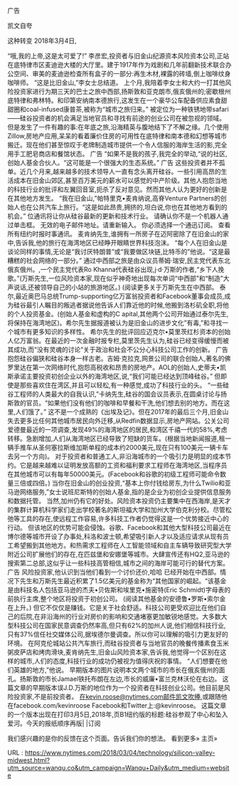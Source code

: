 广告 
  
  
 凯文自夸 
  
  
  
 这种转变 
 2018年3月4日, 
  
 “哦,我的上帝,这是太可爱了!” 
 李彦宏,投资者与旧金山纪源资本风险资本公司,正站在底特律市区麦迪逊大楼的大厅里。建于1917年作为戏剧和几年前翻新技术联合办公空间、审美的麦迪逊检查所有盒子的一部分:再生木材,裸露的砖墙,倒上咖啡纹身咖啡师。 
 “这是比旧金山,”李女士总结道。 
 上个月,我陪着李女士和大约一打其他风险投资家进行为期三天的巴士之旅中西部,扬斯敦和亚克朗市,俄亥俄州的;密歇根州底特律和弗林特。和印第安纳南本德旅行,这发生在一个豪华公车配备供应素食甜甜圈和coal-infused康普茶,被称为“城市之旅归来。” 
 被定位为一种铁锈地带safari——硅谷投资者的机会满足当地官员和寻找有前途的创业公司在被忽视的领域。 
 但是发生了一件有趣的事:在年底之旅,沿海精英与腹地结下了不解之缘。几个使用Zillow,房地产应用,呆呆的看着廉价住房的可用性在底特律和南本德和幻想等城市搬迁。现在他们甚至惊叹于老牌制造城市提供一个令人信服的海岸生活的影,完全用手工肥皂商店和餐馆状态。 
 广告 
 “如果不是我的孩子,我完全的举动,“说的社区,创始人基金合伙人。“这可能是一个很强大的生态系统。” 
 广告 
 这些投资者并不孤单。近几个月来,越来越多的技术领导人一直有念头离开硅谷。一些引用高昂的生活成本在旧金山郊区,甚至百万美元的薪水可以感觉的中产阶级。其他人抱怨当地的科技行业的批评和左翼回音室,扼杀了反对意见。然而其他人认为更好的创新是在其他地方发生。 
 “我在旧金山,”帕特里克•麦肯纳说,高脊Venture Partners的创始人也在公共汽车上旅行。“这是如此昂贵,拥挤的,坦白说,你也在其他地方看到的机会。” 
 位通讯将让你从硅谷最新的更新和技术行业。 
 请确认你不是一个机器人通过单击框。 
 无效的电子邮件地址。请重新输入。 
 你必须选择一个通迅订阅。 
 查看所有纽约时报时事通讯。 
 麦肯纳先生,谁拥有一所房子在迈阿密除了在旧金山的家中,告诉我,他的旅行在海湾地区已经睁开眼睛世界科技泡沫。 
 “每个人在旧金山是谈论同样的事情,无论是“我讨厌特朗普”或“我要做区块链,比特币的”他说。“这是最糟糕的社会网络的一部分。” 
 通过中西部之旅是由众议员蒂姆·瑞安,民主党代表东北俄亥俄州。,一个民主党代表Ro Khanna代表硅谷出现,j·d·万斯的作者,“乡下人挽歌。”(万斯先生,一位风险资本家,现在似乎神奇地出现每次单词“中西部”和“制造”大声说话,还被领导自己的小站的旅游地区。) 
 (阅读更多关于万斯先生在中西部。 
 泰尔,最近奥巴马总统Trump-supporting亿万富翁投资者和Facebook董事会成员,成为硅谷最引人瞩目的叛逃者据说他告诉人们靠近他的时候,他搬到洛杉矶全职,将他的个人投资基金。(创始人基金和虚构的C 
 apital,其他两个公司开始通过泰尔先生,将保持在海湾地区)。希尔先生据报道被认为是旧金山的进步文化”有毒,”和寻找一个城市有更多知识的多样性。 
 希尔先生的批评回应迈克尔•莫里茨红杉资本的创始人亿万富翁。在最近的一次金融时报专栏,莫里茨先生认为,硅谷已经变得缓慢而被其成功,而“没有灵魂的讨论“关于政治和社会不公分心科技公司工作的创新。 
 广告 
 抱怨硅谷偏狭和硅谷本身一样古老。吉姆·克拉克,网景公司的联合创始人,著名的佛罗里达在第一次网络时代,抱怨高税收和昂贵的房地产。AOL的创始人,史蒂夫•凯斯承诺主要投资初创企业以外的海湾地区,说,“我们可能已经达到顶峰硅谷。” 
 但即使是那些喜欢住在湾区,并且可以轻松,有一种感觉,成功了科技行业的头。 
 “一些硅谷工程师的人类最大的自我认识,”卡纳先生,硅谷的国会议员表示,在圆桌讨论与扬斯敦的官员。“如果他们没有他们的咖啡和早餐和干洗,他们想去别的地方。而在这里,人们饿了。” 
 这不是一个成熟的《出埃及记》。但在2017年的最后三个月,旧金山失去更多比任何其他城市居民向外迁移,从Redfin数据显示,房地产网站。公关公司爱德曼最近的一项调查,发现49%的海湾地区的居民,和湾区千禧一代的58%,考虑转移。急剧增加,人们从海湾地区已经导致了短缺的货车。(根据当地新闻报道,租一辆手推车从圣何塞拉斯维加斯单程的成本约2000美元,现在只有100美元一辆卡车去另一个方向)。 
 对于投资者和普通工人,非沿海城市的一个吸引力是明显的成本节约。它是越来越难以证明发放高额的工资和福利要求工程师在海湾地区,当程序员在其他城市可以有每年50000美元。(Facebook和谷歌的初级工程师可能命令数量三倍或四倍。) 
 当你在旧金山的创业投资,“基本上你付钱给房东,为什么Twilio和亚马逊网络服务,”女士说班尼斯特的创始人基金,指的是企业为初创企业提供信息服务和数据托管。 
 当然,加州仍有它的好处。风险资本投资仍主要集中在西海岸,是天才的集群计算机科学家们走出学校著名的斯坦福大学和加州大学伯克利分校。尽管松弛等工具的存在,使远程工作容易,许多科技工作者仍觉得这是一个优势接近中心的行动。 
 但该地区的优势可能会侵蚀。谷歌、Facebook和其他大型科技公司最近在博尔德等城市开设了办事处,科洛和波士顿,希望吸引新人才以及适应请求从现有员工希望搬到其他地方。和热需求工程师在人工智能领域和自主车辆导致研究型大学附近公司扩展他们的存在,在匹兹堡和安娜堡等城市。大肆宣传还有HQ2,亚马逊的搜索第二总部,这似乎让一些科技高管相信,城市之间的海岸可能可行的替代方案。 
 广告 
 风险投资家,他认识到当他们看到一个讨价还价,哈哈 
 已经开始在中西部。情况下先生和万斯先生最近积累了1.5亿美元的基金称为“其他国家的崛起。“该基金是由科技名人包括亚马逊的杰夫•贝佐斯和埃里克•施密特(Eric Schmidt)字母表的前执行主席,整个地区将投资于初创公司。 
 (阅读其他基金的安德鲁•罗斯•索尔金在上升。) 
 但它不仅仅是赚钱。它是关于社会舒适。科技公司更受欢迎比在他们自己的后院,在非沿海州的行业对房价的影响和交通堵塞更加敏锐地感觉。大多数大型科技公司在国家民意调查仍然率高,但只有62%的加州人说,他们相信科技行业,只有37%信任社交媒体公司,据埃德尔曼调查。所以你可以理解的吸引力更友好的环境。 
 在阿克伦城站公共汽车旅行,而硅谷投资者与当地官员的晚餐传播素食玉米粥皮萨店和烤肉滑块,麦肯纳先生,旧金山风险资本家,告诉我,他觉得一个区别在这样的城市,人们的态度,科技行业的成功仍被视为值得庆祝的事情。 
 “人们想要在他们英雄的地方,”他说。 
 早期版本的图片说明本文两个城市的市长在俄亥俄州的面孔。扬斯敦的市长Jamael铁托布朗在左边,市长的威廉•富兰克林沃伦在右边。 
 这篇文章的早期版本误J.D.万斯的地位作为一个投资者在科技创业公司。他目前是风险投资家,不是前投资者。 
 在kevin.roose@nytimes.com邮件凯文吹捧,或跟随他在facebook.com/kevinroose Facebook和Twitter上:@kevinroose。 
 这篇文章的一个版本出现在打印3月5日,2018年,页B1纽约版的标题:硅谷参观了中心和坠入爱河。今天的报纸顺序再版| |订阅 
  
  
 我们感兴趣的是你的反馈在这个页面。告诉我们你的想法。 
 看到更多» 
 主页» 
  
   
  URL : https://www.nytimes.com/2018/03/04/technology/silicon-valley-midwest.html?utm_source=wanqu.co&utm_campaign=Wanqu+Daily&utm_medium=website